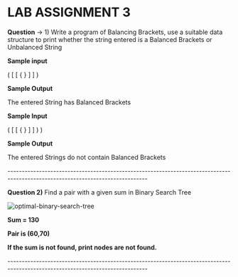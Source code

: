 # LAB ASSIGNMENT 3 

**Question** → 1)  Write a program of Balancing Brackets, use a suitable data structure to print whether the string entered is a Balanced Brackets or Unbalanced String

**Sample input**

( [ [ { } ] ] )

**Sample Output**

The entered String has Balanced Brackets

**Sample Input**

( [ [ { } ] ] ) )

**Sample Output**

The entered Strings do not contain Balanced Brackets

\-------------------------------------------------------------------------------------------------------------------------------

**Question 2)** Find a pair with a given sum in Binary Search Tree







![optimal-binary-search-tree](https://github.com/jain12feb/PrinceJain_DSA_LabDSA/assets/26286421/a139d988-9e43-4481-9ded-9cd64915c420)








**Sum = 130**

**Pair is (60,70)**


**If the sum is not found, print nodes are not found.**

\-------------------------------------------------------------------------------------------------------------------------------


